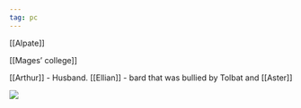 ```yaml
---
tag: pc
---
```

[[Alpate]]

[[Mages’ college]]


[[Arthur]] - Husband.
[[Ellian]] - bard that was bullied by Tolbat and [[Aster]]

<img src="/assets/zljy5wkg.bmp"/>